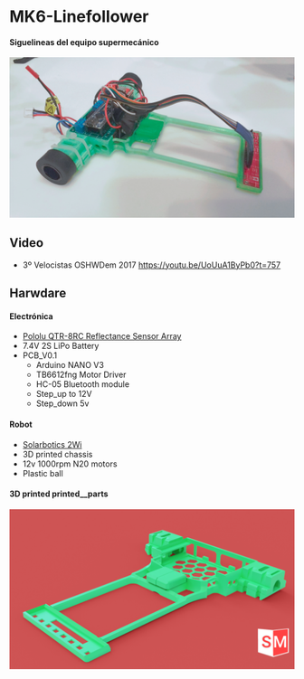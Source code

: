 # MK6-Linefollower
#### Siguelineas del equipo supermecánico
![Robot](https://github.com/SuperMecanicoTeam/MK6-Linefollower/blob/master/Images/Mk6.png)

## Video
* 3º Velocistas OSHWDem 2017 https://youtu.be/UoUuA1ByPb0?t=757

## Harwdare
#### Electrónica
* [Pololu QTR-8RC Reflectance Sensor Array](https://www.pololu.com/product/961)
* 7.4V 2S LiPo Battery
* PCB_V0.1
  * Arduino NANO V3
  * TB6612fng Motor Driver
  * HC-05 Bluetooth module
  * Step_up to 12V
  * Step_down 5v

#### Robot
* [Solarbotics 2Wi](https://www.pololu.com/product/1127)
* 3D printed chassis
* 12v 1000rpm N20 motors
* Plastic ball

#### 3D printed printed__parts
![printed__parts](https://github.com/SuperMecanicoTeam/MK6-Linefollower/blob/master/Images/printed__parts.png)
